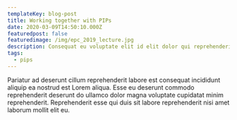 ```yaml
---
templateKey: blog-post
title: Working together with PIPs
date: 2020-03-09T14:50:10.000Z
featuredpost: false
featuredimage: /img/epc_2019_lecture.jpg
description: Consequat eu voluptate elit id elit dolor qui reprehenderit voluptate ullamco aliqua eiusmod esse.
tags:
  - pips
---
```


Pariatur ad deserunt cillum reprehenderit labore est consequat incididunt aliquip ea nostrud est Lorem aliqua. Esse eu deserunt commodo reprehenderit deserunt do ullamco dolor magna voluptate cupidatat minim reprehenderit. Reprehenderit esse qui duis sit labore reprehenderit nisi amet laborum mollit elit eu.
